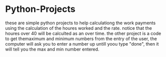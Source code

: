 # Python-Projects
these are simple python projects to help calculationg the work payments using the calculation of the houres worked and the rate. 
notice that the houres over 40 will be calculted as an over time.
the other project is a code to get themaximum and minimum numbers from the entry of the user, the computer will ask you to enter a number up untill yoou type "done", 
then it will tell you the max and min number entered.
